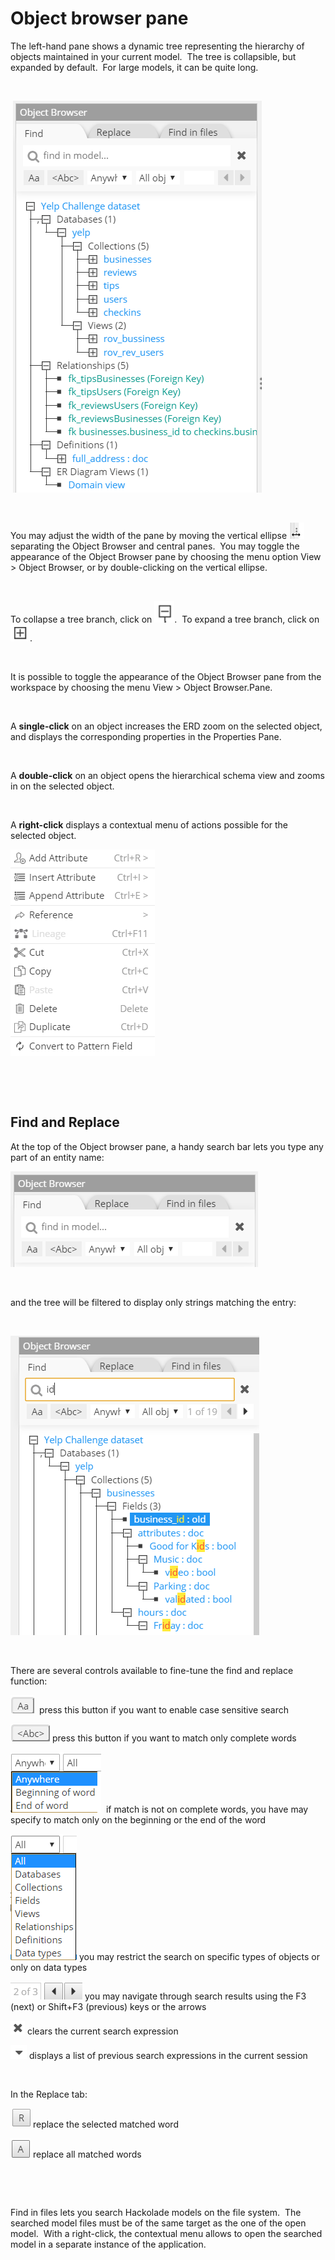# Object browser pane

The left-hand pane shows a dynamic tree representing the hierarchy of objects maintained in your current model.&nbsp; The tree is collapsible, but expanded by default.&nbsp; For large models, it can be quite long.

&nbsp;

&nbsp;![Object browser](<lib/Object%20browser.png>)

&nbsp;

You may adjust the width of the pane by moving the vertical ellipse ![Central pane - ellipse hovered](<lib/Central%20pane%20-%20ellipse%20hovered.png>)separating the Object Browser and central panes.&nbsp; You may toggle the appearance of the Object Browser pane by choosing the menu option View \> Object Browser, or by double-clicking on the vertical ellipse.

&nbsp;

To collapse a tree branch, click on ![Object browser - Minus](<lib/Object%20browser%20-%20Minus.png>).&nbsp; To expand a tree branch, click on ![Object browser - Plus](<lib/Object%20browser%20-%20Plus.png>).

&nbsp;

It is possible to toggle the appearance of the Object Browser pane from the workspace by choosing the menu View \> Object Browser.Pane.

&nbsp;

A **single-click** on an object increases the ERD zoom on the selected object, and displays the corresponding properties in the Properties Pane.

&nbsp;

A **double-click** on an object opens the hierarchical schema view and zooms in on the selected object.

&nbsp;

A **right-click** displays a contextual menu of actions possible for the selected object.

![Object browser - contextual menu](<lib/Object%20browser%20-%20contextual%20menu.png>)

&nbsp;

&nbsp;

## Find and Replace

At the top of the Object browser pane, a handy search bar lets you type any part of an entity name:

![Object browser - search box](<lib/Object%20browser%20-%20search%20box.png>)

&nbsp;

and the tree will be filtered to display only strings matching the entry:

&nbsp;

![Object browser - search and filter results](<lib/Object%20browser%20-%20search%20and%20filter%20results.png>)

&nbsp;

There are several controls available to fine-tune the find and replace function:

![Find - Case sensitive](<lib/Find%20-%20Case%20sensitive.png>)&nbsp; press this button if you want to enable case sensitive search

![Find - complete word](<lib/Find%20-%20complete%20word.png>) press this button if you want to match only complete words

![Find - word part](<lib/Find%20-%20word%20part.png>)&nbsp; if match is not on complete words, you have may specify to match only on the beginning or the end of the word

![Find - object type](<lib/Find%20-%20object%20type.png>) you may restrict the search on specific types of objects or only on data types

![Find - navigation](<lib/Find%20-%20navigation.png>) you may navigate through search results using the F3 (next) or Shift+F3 (previous) keys or the arrows

![Find - clear search expression](<lib/Find%20-%20clear%20search%20expression.png>) clears the current search expression

![Find - search history](<lib/Find%20-%20search%20history.png>) displays a list of previous search expressions in the current session

&nbsp;

In the Replace tab:

![Find - replace matched](<lib/Find%20-%20replace%20matched.png>) replace the selected matched word

![Find - replace all matched](<lib/Find%20-%20replace%20all%20matched.png>) replace all matched words

&nbsp;

&nbsp;

Find in files lets you search Hackolade models on the file system.&nbsp; The searched model files must be of the same target as the one of the open model.&nbsp; With a right-click, the contextual menu allows to open the searched model in a separate instance of the application.

